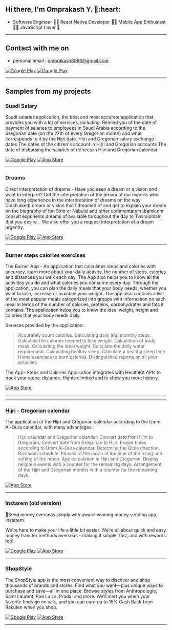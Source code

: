<h2> Hi there, I'm Omprakash Y. 👋:heart: </h2>


<!-- <img align='right' src="https://media2.giphy.com/media/qgQUggAC3Pfv687qPC/giphy.gif" style="width:250px;border-radius:50%;">
 -->
- Software Engineer
👨‍💻 React Native Developer 
👨‍💻 Mobile App Enthusiast 
👨‍💻 JavaScript Lover 🚀
<hr>


<h2> Contact with me on </h2>

<!-- <h3>Where to find me</h3>
<p><a href="https://github.com/thmsgbrt" target="_blank"><img alt="Github2" src="https://img.shields.io/badge/GitHub-%2312100E.svg?&style=for-the-badge&logo=Github&logoColor=white" /></a> -->

- personal email : omprakash8080@gmail.com

<!-- <a href="http://Wa.me/201028205960" target="_blank"><img alt="Google Play" src="https://img.shields.io/badge/whatsapp%20bussines-128C7E.svg?style=for-the-badge&logo=whatsapp&logoColor=white" /></a> -->

<p> <a href="https://www.facebook.com/omprakash8080" target="_blank"><img alt="Google Play" src="https://img.shields.io/badge/Facebook-4267B2.svg?style=for-the-badge&logo=facebook&logoColor=white" /></a> <a href="https://www.linkedin.com/in/omprakash8080/" target="_blank"><img alt="Google Play" src="https://img.shields.io/badge/linkedin-0077b5.svg?style=for-the-badge&logo=linkedin&logoColor=white" /></a> <p>

<!--  <a href="https://www.instagram.com/abdullahmanss" target="_blank"><img alt="Google Play" src="https://img.shields.io/badge/instagram-cd486b.svg?style=for-the-badge&logo=instagram&logoColor=white" /></a> -->

<!-- - whatsApp for bussines : http://Wa.me/201028205960
- business email : abdullah@mansouracademy.net
- personal email : abdullah.mansour97@gmail.com
- facebook : https://www.facebook.com/abdullahmanss
- linkedIn : https://www.linkedin.com/in/abdullah-mansour-346516159
- instagram : https://www.instagram.com/abdullahmanss
- youtube channel : https://www.youtube.com/AbdullahMansourAli -->
<hr>

<h2> Samples from my projects </h2>

### Suadi Salary
Saudi salaries application, the best and most accurate application that provides you with a lot of services, including:
Remind you of the date of payment of salaries to employees in Saudi Arabia according to the Gregorian date (on the 27th of every Gregorian month) and what corresponds to it by the Hijri date.
Hijri and Gregorian salary exchange dates
The dates of the citizen's account in Hijri and Gregorian accounts
The date of disbursing the salaries of retirees in Hijri and Gregorian calendar.

<p><a href="https://play.google.com/store/apps/details?id=com.firstwire.events" target="_blank"><img alt="Google Play" src="https://img.shields.io/badge/Get%20it%20on%20google%20play-blue.svg?style=for-the-badge&logo=google-play" /></a> <a href="https://apps.apple.com/ma/app/%D8%B1%D9%88%D8%A7%D8%AA%D8%A8-%D8%A7%D9%84%D8%B3%D8%B9%D9%88%D8%AF%D9%8A%D8%A9/id1170054051" target="_blank"><img alt="App Store" src="https://img.shields.io/badge/Get%20it%20on%20app%20store-black.svg?style=for-the-badge&logo=app-store&logoColor=white" /></a><p>

<hr>

### Dreams
Direct interpretation of dreams - Have you seen a dream or a vision and want to interpret? Get the interpretation of the dream of our experts who have long experience in the interpretation of dreams on the way Dinah.aketb dream or vision that I dreamed of and get to explain your dream on the biography of Ibn Sirin or Nabulsi and other commentators .bamk.cm consult exponents dreams of available throughout the day to Tvsiralohlam that you desire .. We also offer you a request interpretation of a dream urgently.

<p>
 <a href="https://play.google.com/store/apps/details?id=com.yourdreams" target="_blank"><img alt="Google Play" src="https://img.shields.io/badge/Get%20it%20on%20google%20play-blue.svg?style=for-the-badge&logo=google-play" /></a> <a href="https://apps.apple.com/ma/app/%D8%AA%D9%81%D8%B3%D9%8A%D8%B1-%D8%A7%D9%84%D8%A7%D8%AD%D9%84%D8%A7%D9%85-%D8%A7%D9%84%D9%85%D8%A8%D8%A7%D8%B4%D8%B1/id1161081375" target="_blank"><img alt="App Store" src="https://img.shields.io/badge/Get%20it%20on%20app%20store-black.svg?style=for-the-badge&logo=app-store&logoColor=white" /></a><p>

<hr>


### Burner steps calories exercises
The Burner App - An application that calculates steps and calories with accuracy, learn more about your daily activity, the number of steps, calories and distances you walk each day. The App also helps you to know all the activities you do and what calories you consume every day. Through the application, you can plan the daily meals that your body needs, whether you want to lose, increase or maintain your weight. The app also contains a list of the most popular meals categorized into groups with information on each meal in terms of the number of calories, proteins, carbohydrates and fats it contains. The application helps you to know the ideal weight, height and calories that your body needs daily.

Services provided by the application:
> Accurately count calories.
Calculating daily and monthly steps.
Calculate the calories needed to lose weight.
Calculation of body mass.
Calculating the ideal weight.
Calculate the daily water requirement.
Calculating healthy sleep.
Calculate a healthy sleep time.
Home exercises to burn calories.
Distinguished reports on all your activities.

The App- Steps and Calories Application integrates with HealthKit APIs to track your steps, distance، flights climbed and to show you more history.

<p>
  <a href="https://apps.apple.com/ma/app/%D8%AD%D8%A7%D8%B1%D9%82-%D8%AE%D8%B7%D9%88%D8%A7%D8%AA-%D8%B3%D8%B9%D8%B1%D8%A7%D8%AA-%D8%AA%D9%85%D8%A7%D8%B1%D9%8A%D9%86/id1534140721" target="_blank"><img alt="App Store" src="https://img.shields.io/badge/Get%20it%20on%20app%20store-black.svg?style=for-the-badge&logo=app-store&logoColor=white" /></a><p>
<hr>


<hr>


### Hijri - Gregorian calendar
The application of the Hijri and Gregorian calendar according to the Umm Al-Qura calendar, with many advantages:

> Hijri calendar and Gregorian calendar.
Convert date from Hijri to Gregorian.
Convert date from Gregorian to Hijri.
Prayer times according to Umm Al-Qura calendar.
Determine the Qibla direction.
Ramadan schedule.
Phases of the moon at the time of the rising and setting of the moon.
Age calculation in Hijri and Gregorian.
Display religious events with a counter for the remaining days.
Arrangement of the Hijri and Gregorian months with a counter for the remaining days.
 
<p>
  <a href="https://apps.apple.com/ma/app/%D8%A7%D9%84%D8%AA%D9%82%D9%88%D9%8A%D9%85-%D8%A7%D9%84%D9%87%D8%AC%D8%B1%D9%8A-%D8%A7%D9%84%D9%85%D9%8A%D9%84%D8%A7%D8%AF%D9%8A/id1635502757" target="_blank"><img alt="App Store" src="https://img.shields.io/badge/Get%20it%20on%20app%20store-black.svg?style=for-the-badge&logo=app-store&logoColor=white" /></a><p>
<hr>

### Instarem (old version)

💸Send money overseas simply with award-winning money sending app, Instarem.

We're here to make your life a little bit easier. We’re all about quick and easy money transfer methods overseas - making it simple, fast, and with rewards too!

<p>
 <a href="https://play.google.com/store/apps/details?id=com.instarem.mobileapp" target="_blank"><img alt="Google Play" src="https://img.shields.io/badge/Get%20it%20on%20google%20play-blue.svg?style=for-the-badge&logo=google-play" /></a> <a href="https://apps.apple.com/sg/app/instarem-send-spend-abroad/id1190075959" target="_blank"><img alt="App Store" src="https://img.shields.io/badge/Get%20it%20on%20app%20store-black.svg?style=for-the-badge&logo=app-store&logoColor=white" /></a><p>

<hr>

### ShopStyle

The ShopStyle app is the most convenient way to discover and shop thousands of brands and stores. Find what you want—plus unique ways to purchase and save—all in one place. Browse styles from Anthropologie, Saint Laurent, Rue La La, Prada, and more. We’ll alert you when your favorite finds go on sale, and you can earn up to 15% Cash Back from Rakuten when you shop.

<p>
 <a href="https://play.google.com/store/apps/details?id=com.shopstyle" target="_blank"><img alt="Google Play" src="https://img.shields.io/badge/Get%20it%20on%20google%20play-blue.svg?style=for-the-badge&logo=google-play" /></a> <a href="https://apps.apple.com/us/app/shopstyle-fashion-cash-back/id314673827" target="_blank"><img alt="App Store" src="https://img.shields.io/badge/Get%20it%20on%20app%20store-black.svg?style=for-the-badge&logo=app-store&logoColor=white" /></a><p>

<hr>



<!--
**omprakash8080/omprakash8080** is a ✨ _special_ ✨ repository because its `README.md` (this file) appears on your GitHub profile.

Here are some ideas to get you started:

- 🔭 I’m currently working on ...
- 🌱 I’m currently learning ...
- 👯 I’m looking to collaborate on ...
- 🤔 I’m looking for help with ...
- 💬 Ask me about ...
- 📫 How to reach me: ...
- 😄 Pronouns: ...
- ⚡ Fun fact: ...
-->
